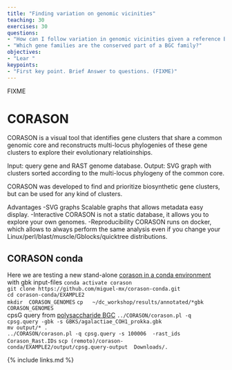 ```yaml
---
title: "Finding variation on genomic vicinities"
teaching: 30
exercises: 30
questions:
- "How can I follow variation in genomic vicinities given a reference BGC?"
- "Which gene families are the conserved part of a BGC family?"
objectives:
- "Lear "
keypoints:
- "First key point. Brief Answer to questions. (FIXME)"
---
```

FIXME

# CORASON
CORASON is a visual tool that identifies gene clusters that share a common genomic core and reconstructs multi-locus phylogenies of these gene clusters to explore their evolutionary relatioinships.

Input: query gene and RAST genome database.
Output: SVG graph with clusters sorted according to the multi-locus phylogeny of the common core.

CORASON was developed to find and prioritize biosynthetic gene clusters, but can be used for any kind of clusters.

Advantages
-SVG graphs Scalable graphs that allows metadata easy display.
-Interactive CORASON is not a static database, it allows you to explore your own genomes.
-Reproducibility CORASON runs on docker, which allows to always perform the same analysis even if you change your Linux/perl/blast/muscle/Gblocks/quicktree distributions.
## CORASON conda 
Here we are testing a new stand-alone [corason in a conda environment](https://github.com/miguel-mx/corason-conda)  
with gbk input-files
`conda activate corason`  
`git clone https://github.com/miguel-mx/corason-conda.git`    
`cd corason-conda/EXAMPLE2`      
`mkdir  CORASON_GENOMES`
`cp   ~/dc_workshop/results/annotated/*gbk CORASON_GENOMES`       
cpsG query from [polysaccharide BGC](https://mibig.secondarymetabolites.org/repository/BGC0000744/index.html#r1c1) 
`../CORASON/corason.pl -q cpsg.query -gbk -s GBKS/agalactiae_COH1_prokka.gbk `  
` mv output/* . `   
`../CORASON/corason.pl -q cpsg.query -s 100006  -rast_ids Corason_Rast.IDs`
`scp (remoto)/corason-conda/EXAMPLE2/output/cpsg.query-output  Downloads/.`


{% include links.md %}
